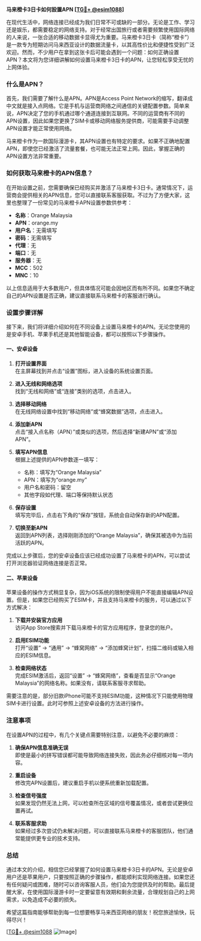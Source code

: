 **马来橙卡3日卡如何設置APN [[TG💪+ @esim1088](https://t.me/s/esim1088)]**

在现代生活中，网络连接已经成为我们日常不可或缺的一部分。无论是工作、学习还是娱乐，都需要稳定的网络支持。对于经常出国旅行或者需要频繁使用国际网络的人来说，一张合适的移动数据卡显得尤为重要。马来橙卡3日卡（简称“橙卡”）是一款专为短期访问马来西亚设计的数据流量卡，以其高性价比和便捷性受到广泛欢迎。然而，不少用户在拿到这张卡后可能会遇到一个问题：如何正确设置APN？本文将为您详细讲解如何设置马来橙卡3日卡的APN，让您轻松享受无忧的上网体验。

### 什么是APN？

首先，我们需要了解什么是APN。APN是Access Point Network的缩写，翻译成中文就是接入点网络。它是手机与运营商网络之间通信的关键配置参数。简单来说，APN决定了您的手机通过哪个通道连接到互联网。不同的运营商有不同的APN设置，因此如果您更换了SIM卡或移动网络服务提供商，可能需要手动调整APN设置才能正常使用网络。

马来橙卡作为一款国际漫游卡，其APN设置也有特定的要求。如果不正确地配置APN，即使您已经激活了流量套餐，也可能无法正常上网。因此，掌握正确的APN设置方法非常重要。

### 如何获取马来橙卡的APN信息？

在开始设置之前，您需要确保已经购买并激活了马来橙卡3日卡。通常情况下，运营商会提供相关的APN信息，您可以直接联系客服获取。不过为了方便大家，这里也整理了一份常见的马来橙卡APN设置参数供参考：

- **名称**：Orange Malaysia  
- **APN**：orange.my  
- **用户名**：无需填写  
- **密码**：无需填写  
- **代理**：无  
- **端口**：无  
- **服务器**：无  
- **MCC**：502  
- **MNC**：10  

以上信息适用于大多数用户，但具体情况可能会因地区而有所不同。如果您不确定自己的APN设置是否正确，建议直接联系马来橙卡的客服进行确认。

### 设置步骤详解

接下来，我们将详细介绍如何在不同设备上设置马来橙卡的APN。无论您使用的是安卓手机、苹果手机还是其他智能设备，都可以按照以下步骤操作。

#### 一、安卓设备

1. **打开设置界面**  
   在主屏幕找到并点击“设置”图标，进入设备的系统设置页面。

2. **进入无线和网络选项**  
   找到“无线和网络”或“连接”类别的选项，点击进入。

3. **选择移动网络**  
   在无线网络设置中找到“移动网络”或“蜂窝数据”选项，点击进入。

4. **添加新APN**  
   点击“接入点名称（APN）”或类似的选项，然后选择“新建APN”或“添加APN”。

5. **填写APN信息**  
   根据上述提供的APN参数逐一填写：
   - 名称：填写为“Orange Malaysia”
   - APN：填写为“orange.my”
   - 用户名和密码：留空
   - 其他字段如代理、端口等保持默认状态

6. **保存设置**  
   填写完毕后，点击右下角的“保存”按钮，系统会自动保存新的APN配置。

7. **切换至新APN**  
   返回到APN列表，选择刚刚添加的“Orange Malaysia”，确保其被选中为当前活跃的APN。

完成以上步骤后，您的安卓设备应该已经成功设置了马来橙卡的APN，可以尝试打开浏览器验证网络连接是否正常。

#### 二、苹果设备

苹果设备的操作方式稍显复杂，因为iOS系统的限制使得用户不能直接编辑APN设置。但是，如果您已经购买了ESIM卡，并且支持马来橙卡的服务，可以通过以下方式解决：

1. **下载并安装官方应用**  
   访问App Store搜索并下载马来橙卡的官方应用程序，登录您的账户。

2. **启用ESIM功能**  
   打开“设置” -> “通用” -> “蜂窝网络” -> “添加蜂窝计划”，扫描二维码或输入相应的ESIM信息。

3. **检查网络状态**  
   完成ESIM激活后，返回“设置” -> “蜂窝网络”，查看是否显示“Orange Malaysia”的网络名称。如果没有，请联系客服寻求帮助。

需要注意的是，部分旧款iPhone可能不支持ESIM功能，这种情况下只能使用物理SIM卡进行设置。此时可参照上述安卓设备的方法进行操作。

### 注意事项

在设置APN的过程中，有几个关键点需要特别注意，以避免不必要的麻烦：

1. **确保APN信息准确无误**  
   即使是最小的拼写错误都可能导致网络连接失败，因此务必仔细核对每一项内容。

2. **重启设备**  
   修改完APN设置后，建议重启手机以便系统重新加载配置。

3. **检查信号强度**  
   如果发现仍然无法上网，可以检查所在区域的信号覆盖情况，或者尝试更换位置再试。

4. **联系客服求助**  
   如果经过多次尝试仍未解决问题，可以直接联系马来橙卡的客服团队，他们通常能提供更专业的技术支持。

### 总结

通过本文的介绍，相信您已经掌握了如何设置马来橙卡3日卡的APN。无论是安卓用户还是苹果用户，只要按照正确的步骤操作，都能顺利实现网络连接。如果您还有任何疑问或困难，随时可以咨询客服人员，他们会为您提供及时的帮助。最后提醒大家，在使用国际漫游卡时一定要留意有效期和剩余流量，合理规划自己的上网需求，以免造成不必要的损失。

希望这篇指南能够帮助到每一位想要畅享马来西亚网络的朋友！祝您旅途愉快，玩得尽兴！

[[TG💪+ @esim1088](https://t.me/s/esim1088) ![Image](https://i.postimg.cc/4NQfJmqS/Snipaste-2025-05-13-00-14-12.png)]